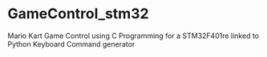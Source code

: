 # GameControl_stm32
Mario Kart Game Control using C Programming for a STM32F401re linked to Python Keyboard Command generator
